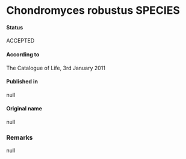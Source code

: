 # Chondromyces robustus SPECIES

#### Status
ACCEPTED

#### According to
The Catalogue of Life, 3rd January 2011

#### Published in
null

#### Original name
null

### Remarks
null
